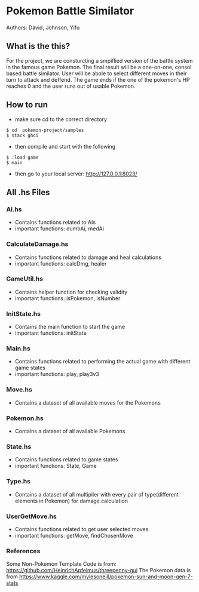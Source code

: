 # Pokemon Battle Similator
Authors: David, Johnson, Yifu

## What is the this?
For the project, we are consturcting a smpiflied version of the battle system in the famous game Pokemon. The final result will be a one-on-one, consol based battle similator. User will be abole to select different moves in their turn to attack and deffend. The game ends if the one of the pokemon's HP reaches 0 and the user runs out of usable Pokemon.
## How to run
* make sure cd to the correct directory
```
$ cd  pokemon-project/samples
$ stack ghci
```
* then compile and start with the following
```
$ :load game
$ main
```
* then go to your local server: http://127.0.0.1:8023/

## All .hs Files
### Ai.hs
* Contains functions related to AIs
* important functions: dumbAi, medAi

### CalculateDamage.hs
* Contains functions related to damage and heal calculations
* important functions: calcDmg, healer

### GameUtil.hs
* Contains helper function for checking validity
* important functions: isPokemon, isNumber

### InitState.hs
* Contains the main function to start the game
* important functions: initState

### Main.hs
* Contains functions related to performing the actual game with different game states
* important functions: play, play3v3

### Move.hs
* Contains a dataset of all available moves for the Pokemons

### Pokemon.hs
* Contains a dataset of all available Pokemons

### State.hs
* Contains functions related to game states
* important functions: State, Game

### Type.hs
* Contains a dataset of all multiplier with every pair of type(different elements in Pokemon) for damage calculation

### UserGetMove.hs
* Contains functions related to get user selected moves
* important functions: getMove, findChosenMove


### References
Some Non-Pokemon Template Code is from: https://github.com/HeinrichApfelmus/threepenny-gui
The Pokemon data is from https://www.kaggle.com/mylesoneill/pokemon-sun-and-moon-gen-7-stats
